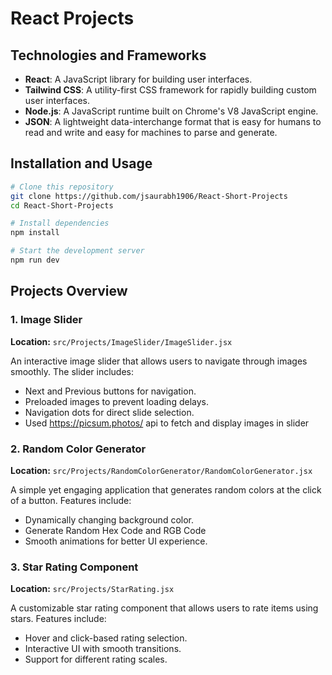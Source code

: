 # React Projects

## Technologies and Frameworks

- **React**: A JavaScript library for building user interfaces.
- **Tailwind CSS**: A utility-first CSS framework for rapidly building custom user interfaces.
- **Node.js**: A JavaScript runtime built on Chrome's V8 JavaScript engine.
- **JSON**: A lightweight data-interchange format that is easy for humans to read and write and easy for machines to parse and generate.

## Installation and Usage

```sh
# Clone this repository
git clone https://github.com/jsaurabh1906/React-Short-Projects
cd React-Short-Projects

# Install dependencies
npm install

# Start the development server
npm run dev
```

## Projects Overview

### 1. Image Slider

**Location:** `src/Projects/ImageSlider/ImageSlider.jsx`

An interactive image slider that allows users to navigate through images smoothly. The slider includes:

- Next and Previous buttons for navigation.
- Preloaded images to prevent loading delays.
- Navigation dots for direct slide selection.
- Used https://picsum.photos/ api to fetch and display images in slider

### 2. Random Color Generator

**Location:** `src/Projects/RandomColorGenerator/RandomColorGenerator.jsx`

A simple yet engaging application that generates random colors at the click of a button. Features include:

- Dynamically changing background color.
- Generate Random Hex Code and RGB Code
- Smooth animations for better UI experience.

### 3. Star Rating Component

**Location:** `src/Projects/StarRating.jsx`

A customizable star rating component that allows users to rate items using stars. Features include:

- Hover and click-based rating selection.
- Interactive UI with smooth transitions.
- Support for different rating scales.
